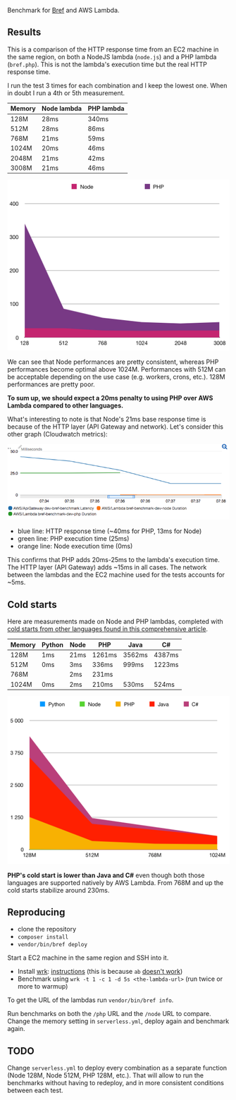 Benchmark for [Bref](https://github.com/mnapoli/bref) and AWS Lambda.

## Results

This is a comparison of the HTTP response time from an EC2 machine in the same region, on both a NodeJS lambda (`node.js`) and a PHP lambda (`bref.php`). This is not the lambda's execution time but the real HTTP response time.

I run the test 3 times for each combination and I keep the lowest one. When in doubt I run a 4th or 5th measurement.

| Memory | Node lambda | PHP lambda |
|--------|-------------|------------|
| 128M   |        28ms |      340ms |
| 512M   |        28ms |       86ms |
| 768M   |        21ms |       59ms |
| 1024M  |        20ms |       46ms |
| 2048M  |        21ms |       42ms |
| 3008M  |        21ms |       46ms |

![](graph.png)

We can see that Node performances are pretty consistent, whereas PHP performances become optimal above 1024M. Performances with 512M can be acceptable depending on the use case (e.g. workers, crons, etc.). 128M performances are pretty poor.

**To sum up, we should expect a 20ms penalty to using PHP over AWS Lambda compared to other languages.**

What's interesting to note is that Node's 21ms base response time is because of the HTTP layer (API Gateway and network). Let's consider this other graph (Cloudwatch metrics):

![](cloudwatch.png)

- blue line: HTTP response time (~40ms for PHP, 13ms for Node)
- green line: PHP execution time (25ms)
- orange line: Node execution time (0ms)

This confirms that PHP adds 20ms-25ms to the lambda's execution time. The HTTP layer (API Gateway) adds ~15ms in all cases. The network between the lambdas and the EC2 machine used for the tests accounts for ~5ms.

## Cold starts

Here are measurements made on Node and PHP lambdas, completed with [cold starts from other languages found in this comprehensive article](https://read.acloud.guru/does-coding-language-memory-or-package-size-affect-cold-starts-of-aws-lambda-a15e26d12c76).

| Memory | Python | Node | PHP    | Java   | C#     |
|--------|--------|------|--------|--------|--------|
| 128M   |    1ms | 21ms | 1261ms | 3562ms | 4387ms |
| 512M   |    0ms |  3ms |  336ms |  999ms | 1223ms |
| 768M   |        |  2ms |  231ms |        |        |
| 1024M  |    0ms |  2ms |  210ms |  530ms |  524ms |

![](coldstarts.png)

**PHP's cold start is lower than Java and C#** even though both those languages are supported natively by AWS Lambda. From 768M and up the cold starts stabilize around 230ms.

## Reproducing

- clone the repository
- `composer install`
- `vendor/bin/bref deploy`

Start a EC2 machine in the same region and SSH into it.

- Install [wrk](https://github.com/wg/wrk): [instructions](https://github.com/wg/wrk/wiki/Installing-wrk-on-Linux#centos--redhat--fedora) (this is because `ab` [doesn't work](https://forums.aws.amazon.com/thread.jspa?threadID=193615))
- Benchmark using `wrk -t 1 -c 1 -d 5s <the-lambda-url>` (run twice or more to warmup)

To get the URL of the lambdas run `vendor/bin/bref info`.

Run benchmarks on both the `/php` URL and the `/node` URL to compare. Change the memory setting in `serverless.yml`, deploy again and benchmark again.

## TODO

Change `serverless.yml` to deploy every combination as a separate function (Node 128M, Node 512M, PHP 128M, etc.). That will allow to run the benchmarks without having to redeploy, and in more consistent conditions between each test.
